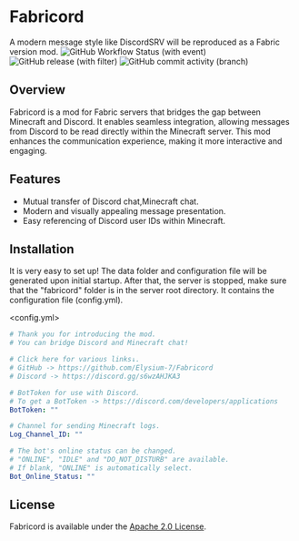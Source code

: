 # Fabricord
A modern message style like DiscordSRV will be reproduced as a Fabric version mod.
![GitHub Workflow Status (with event)](https://img.shields.io/github/actions/workflow/status/Elysium-7/Fabricord/build.yml?style=plastic&logo=github&logoColor=white) ![GitHub release (with filter)](https://img.shields.io/github/v/release/Elysium-7/Fabricord?style=plastic) ![GitHub commit activity (branch)](https://img.shields.io/github/commit-activity/t/Elysium-7/Fabricord?style=plastic)


## Overview
Fabricord is a mod for Fabric servers that bridges the gap between Minecraft and Discord. It enables seamless integration, allowing messages from Discord to be read directly within the Minecraft server. This mod enhances the communication experience, making it more interactive and engaging.

## Features
- Mutual transfer of Discord chat,Minecraft chat.
- Modern and visually appealing message presentation.
- Easy referencing of Discord user IDs within Minecraft.

## Installation
It is very easy to set up!
The data folder and configuration file will be generated upon initial startup. After that, the server is stopped,
make sure that the "fabricord" folder is in the server root directory. It contains the configuration file (config.yml).

<config.yml>
```yml
# Thank you for introducing the mod.
# You can bridge Discord and Minecraft chat!

# Click here for various links↓.
# GitHub -> https://github.com/Elysium-7/Fabricord
# Discord -> https://discord.gg/s6wzAHJKA3

# BotToken for use with Discord.
# To get a BotToken -> https://discord.com/developers/applications
BotToken: ""

# Channel for sending Minecraft logs.
Log_Channel_ID: ""

# The bot's online status can be changed.
# "ONLINE", "IDLE" and "DO_NOT_DISTURB" are available.
# If blank, "ONLINE" is automatically select.
Bot_Online_Status: ""

```

## License
Fabricord is available under the [Apache 2.0 License](https://github.com/KT-Ruxy/Fabricord/blob/main/LICENSE).
